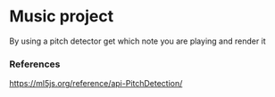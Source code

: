 # Music project

By using a pitch detector get which note you are playing and render it

### References
https://ml5js.org/reference/api-PitchDetection/
